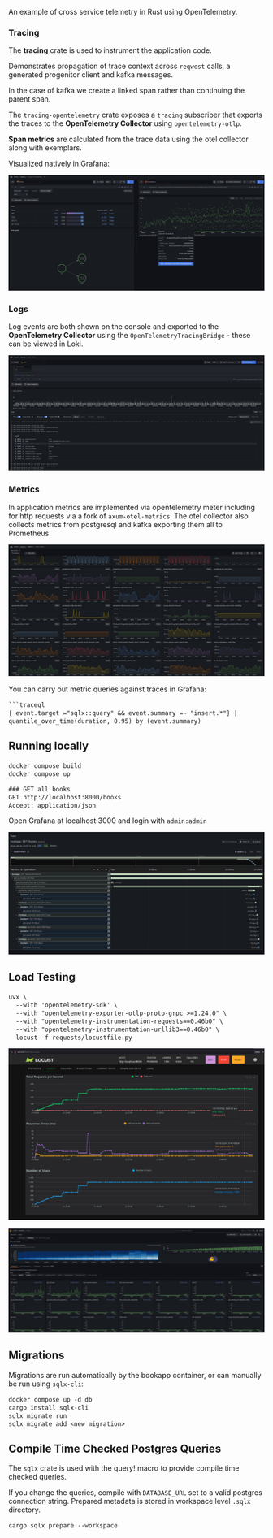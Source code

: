 
An example of cross service telemetry in Rust using OpenTelemetry.


### Tracing

The **tracing** crate is used to instrument the application code. 

Demonstrates propagation of trace context across `reqwest` calls,
a generated progenitor client and kafka messages.

In the case of kafka we create a linked span rather than continuing the parent span. 

The `tracing-opentelemetry` crate exposes a `tracing` subscriber that exports the traces 
to the **OpenTelemetry Collector** using `opentelemetry-otlp`.

**Span metrics** are calculated from the trace data using the otel collector along with exemplars.

Visualized natively in Grafana:

![img.png](.github/spanmetrics.png)


### Logs

Log events are both shown on the console and exported to the **OpenTelemetry Collector** using
the `OpenTelemetryTracingBridge` - these can be viewed in Loki.

![img.png](.github/loki.png)

### Metrics

In application metrics are implemented via opentelemetry meter including for http requests
via a fork of `axum-otel-metrics`. The otel collector also collects metrics from postgresql and 
kafka exporting them all to Prometheus.

![img.png](.github/metrics.png)


You can carry out metric queries against traces in Grafana:

```promql
```traceql
{ event.target ="sqlx::query" && event.summary =~ "insert.*"} | quantile_over_time(duration, 0.95) by (event.summary)
```

## Running locally

```shell
docker compose build
docker compose up
```


```http request
### GET all books
GET http://localhost:8000/books
Accept: application/json

```

Open Grafana at localhost:3000 and login with `admin:admin`

![img.png](.github/img.png)


## Load Testing

```shell
uvx \
  --with 'opentelemetry-sdk' \
  --with "opentelemetry-exporter-otlp-proto-grpc >=1.24.0" \
  --with "opentelemetry-instrumentation-requests==0.46b0" \
  --with "opentelemetry-instrumentation-urllib3==0.46b0" \
  locust -f requests/locustfile.py
```


![img.png](./.github/locust-screenshot.png)

![img.png](./.github/tempo-drilldown.png)

## Migrations

Migrations are run automatically by the bookapp container, or can manually be run using `sqlx-cli`:

```shell
docker compose up -d db
cargo install sqlx-cli
sqlx migrate run
sqlx migrate add <new migration>
```

## Compile Time Checked Postgres Queries

The `sqlx` crate is used with the query! macro to provide compile time checked queries.

If you change the queries, compile with `DATABASE_URL` set to a valid postgres connection string.
Prepared metadata is stored in workspace level `.sqlx` directory.

```shell
cargo sqlx prepare --workspace
```
